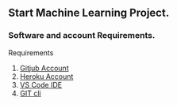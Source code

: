 ## Start Machine Learning Project.

### Software and account Requirements.
Requirements

   1. [Gitjub Account](https://github.com)
   2. [Heroku Account](https://dashboard.heroku.com/login)
   3. [VS Code IDE](https://code.visualstudio.com/login)
   4. [GIT cli](https://git-scm.com/download)
